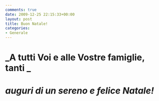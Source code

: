 ```yaml
---
comments: true
date: 2009-12-25 22:15:33+00:00
layout: post
title: Buon Natale!
categories:
- Generale
---
```


# _A tutti Voi e alle Vostre famiglie, tanti _




# _auguri di un sereno e felice Natale!_
